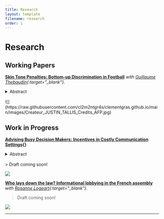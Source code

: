 ```yaml
---
title: Research
layout: template
filename: research
order: 1
--- 
```


# Research

## Working Papers

**[Skin Tone Penalties: Bottom-up Discrimination in Football](https://papers.ssrn.com/sol3/papers.cfm?abstract_id=4537612)**  *with [Guillaume Thebaudin](https://www.linkedin.com/in/guillaumethebaudin){:target="_blank"}.*

<details>
  <summary> Abstract </summary>  
  <br>
  <blockquote>
    Online marketplaces commonly employ a hybrid business model, wherein they are vertically integrated and sell their own products competing with third-party sellers on their platform. Free entry of these sellers may lead to the presence of harmful and illegal products, which consumers are not able to differentiate from safe ones. We extend the model of Anderson and Bedre-Defolie (2021) allowing the platform to invest in screening of sellers to remove illegal third-party products. We find that seller screening has an ambiguous effect on entry on the platform, and a condition for a platform to engage in screening is that it accommodates entry. Also, we find that more integrated platforms tend to screen less. Moreover, a platform conducting seller screening sets higher commission fees, the level of which can decrease in platform's degree of vertical integration in contrast with previous literature. From a welfare perspective, platforms invest too little in screening as compared to social optimum, and a regulation mandating higher screening intensity has an ambiguous effect on consumers’ surplus.

  </blockquote>
</details> 
<br>
![](https://raw.githubusercontent.com/cl2m2ntgr4s/clementgras.github.io/main/images/Createur_JUSTIN_TALLIS_Credits_AFP.jpg)


## Work in Progress


**[Advising Busy Decision Makers: Incentives in Costly Communication Settings](){}**   

<details>
  <summary> Abstract </summary> 
  <br>
  <blockquote>
    We consider a principal-agent setting where perfect information is available yet never desirable. Modeling communication as a channel with an endogenous bit capacity, this article explores how constraints on message sets distort players' strategies. We prove the existence of an optimal mechanism that leads to the transmission of noisy yet truthful signals that enhance information quality while mitigating costs. The interactions between communication and incentive constraints create a moral hazard problem over the use of the channel. This induces a sub-optimal investment in communication and creates a setting similar to cheap talk with rational inattention when the principal is unable to commit. Our results suggest that simplicity matters more than precision when advising an overloaded decision-maker.
  </blockquote>
 </details>
<br>
  > Draft coming soon!
  
![](https://raw.githubusercontent.com/cl2m2ntgr4s/clementgras.github.io/main/images/overload.jpeg)



**[Who lays down the law?  Informational lobbying in the French assembly]()**  *with [Rosanne Logeart](https://rosannelogeart.github.io/){:target="_blank"}.*

  > Draft coming soon!

![](https://raw.githubusercontent.com/cl2m2ntgr4s/clementgras.github.io/main/images/lobbying-aurel-lemonde.jpg)



---



